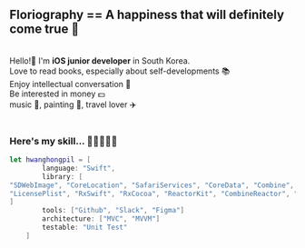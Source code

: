 ## Floriography == A happiness that will definitely come true 🌼
<br/>
Hello!👋 I'm <b>iOS junior developer</b> in South Korea. 
<br/>
Love to read books, especially about self-developments 📚  
<br/>
Enjoy intellectual conversation 💬  
<br/>
Be interested in money 💵  
<br/>
music 🎹, painting 🎨, travel lover ✈️

<br/>
<br/>

### Here's my skill... 🔨👷‍♂️👨‍💻
``` swift
let hwanghongpil = [
        language: "Swift",
        library: [
"SDWebImage", "CoreLocation", "SafariServices", "CoreData", "Combine", "Alamofire", "SnapKit",
"LicensePlist", "RxSwift", "RxCocoa", "ReactorKit", "CombineReactor", "Then", "WeatherKit", "Chart"
]
        tools: ["Github", "Slack", "Figma"]
        architecture: ["MVC", "MVVM"]
        testable: "Unit Test"
    ]
```
